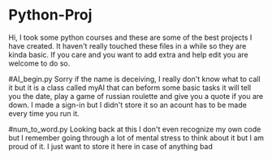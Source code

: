 # Python-Proj
Hi, I took some python courses and these are some of the best projects I have created. It haven't really touched these files in a while so they are kinda basic.  If you care and you want to add extra and help edit you are welcome to do so.

#AI_begin.py
Sorry if the name is deceiving, I really don't know what to call it but it is a class called myAI that can beform some basic tasks it will tell you the date, play a game of russian roulette and give you a quote if you are down. I made a sign-in but I didn't store it so an acount has to be made every time you run it.

#num_to_word.py
Looking back at this I don't even recognize my own code but I remember going through a lot of mental stress to think about it but I am proud of it. I just want to store it here in case of anything bad
